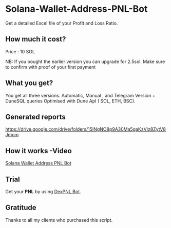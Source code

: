 # Solana-Wallet-Address-PNL-Bot
Get  a detailed Excel file of your Profit and Loss Ratio.  

## How much it cost?

Price : 10 SOL

NB: If you bought the earlier version you can upgrade for 2.5sol. Make sure to confirm with proof of your first payment

## What you get?
You get all three versions. Automatic, Manual , and Telegram Version + DuneSQL queries Optimised with Dune ApI ( SOL, ETH, BSC).

## Generated reports 
https://drive.google.com/drive/folders/15INgNO8p9A30Ma5gaKzVlz8ZytV8Jmom

## How it works -Video
[Solana Wallet Address PNL Bot](https://www.youtube.com/watch?v=C4f4RA-mLbc&t=166s&ab_channel=HenryTirla)

## Trial

Get your **PNL** by using [DexPNL Bot](https://t.me/dexpnl_bot). 


## Gratitude


Thanks to all my clients who purchased this script.
